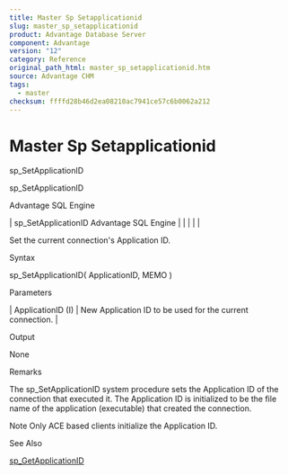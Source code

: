 ```yaml
---
title: Master Sp Setapplicationid
slug: master_sp_setapplicationid
product: Advantage Database Server
component: Advantage
version: "12"
category: Reference
original_path_html: master_sp_setapplicationid.htm
source: Advantage CHM
tags:
  - master
checksum: ffffd28b46d2ea08210ac7941ce57c6b0062a212
---
```


# Master Sp Setapplicationid

sp\_SetApplicationID

sp\_SetApplicationID

Advantage SQL Engine

| sp\_SetApplicationID  Advantage SQL Engine |  |  |  |  |

Set the current connection's Application ID.

Syntax

sp\_SetApplicationID( ApplicationID, MEMO )

Parameters

| ApplicationID (I) | New Application ID to be used for the current connection. |

Output

None

Remarks

The sp\_SetApplicationID system procedure sets the Application ID of the connection that executed it. The Application ID is initialized to be the file name of the application (executable) that created the connection.

Note Only ACE based clients initialize the Application ID.

See Also

[sp\_GetApplicationID](master_sp_getapplicationid.md)
